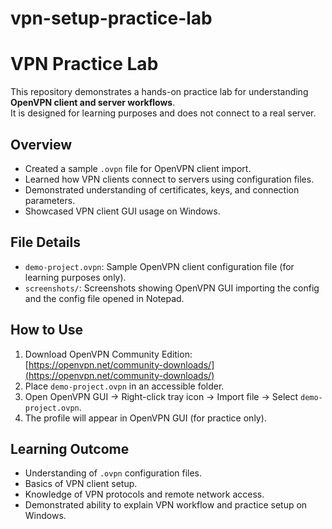 # vpn-setup-practice-lab
# VPN Practice Lab

This repository demonstrates a hands-on practice lab for understanding **OpenVPN client and server workflows**.  
It is designed for learning purposes and does not connect to a real server.

## Overview

- Created a sample `.ovpn` file for OpenVPN client import.
- Learned how VPN clients connect to servers using configuration files.
- Demonstrated understanding of certificates, keys, and connection parameters.
- Showcased VPN client GUI usage on Windows.

## File Details

- `demo-project.ovpn`: Sample OpenVPN client configuration file (for learning purposes only).
- `screenshots/`: Screenshots showing OpenVPN GUI importing the config and the config file opened in Notepad.

## How to Use

1. Download OpenVPN Community Edition: [https://openvpn.net/community-downloads/](https://openvpn.net/community-downloads/)
2. Place `demo-project.ovpn` in an accessible folder.
3. Open OpenVPN GUI → Right-click tray icon → Import file → Select `demo-project.ovpn`.
4. The profile will appear in OpenVPN GUI (for practice only).

## Learning Outcome

- Understanding of `.ovpn` configuration files.
- Basics of VPN client setup.
- Knowledge of VPN protocols and remote network access.
- Demonstrated ability to explain VPN workflow and practice setup on Windows.

